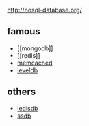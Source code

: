 http://nosql-database.org/

## famous
- [[mongodb]]
- [[redis]]
- [memcached](http://www.memcached.org/)
- [leveldb](http://leveldb.org/)

## others
- [ledisdb](https://github.com/siddontang/ledisdb)
- [ssdb](http://ssdb.io/zh_cn/)